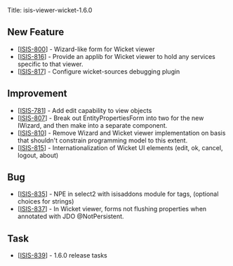 Title: isis-viewer-wicket-1.6.0
                           
<h2>        New Feature
</h2>
<ul>
<li>[<a href='https://issues.apache.org/jira/browse/ISIS-800'>ISIS-800</a>] -         Wizard-like form for Wicket viewer
</li>
<li>[<a href='https://issues.apache.org/jira/browse/ISIS-816'>ISIS-816</a>] -         Provide an applib for Wicket viewer to hold any services specific to that viewer.
</li>
<li>[<a href='https://issues.apache.org/jira/browse/ISIS-817'>ISIS-817</a>] -         Configure wicket-sources debugging plugin
</li>
</ul>
               
<h2>        Improvement
</h2>
<ul>
<li>[<a href='https://issues.apache.org/jira/browse/ISIS-781'>ISIS-781</a>] -         Add edit capability to view objects
</li>
<li>[<a href='https://issues.apache.org/jira/browse/ISIS-807'>ISIS-807</a>] -         Break out EntityPropertiesForm into two for the new IWizard, and then make into a separate component.
</li>
<li>[<a href='https://issues.apache.org/jira/browse/ISIS-810'>ISIS-810</a>] -         Remove Wizard and Wicket viewer implementation on basis that shouldn&#39;t constrain programming model to this extent.
</li>
<li>[<a href='https://issues.apache.org/jira/browse/ISIS-815'>ISIS-815</a>] -         Internationalization of Wicket UI elements (edit, ok, cancel, logout, about)
</li>
</ul>
                                
<h2>        Bug
</h2>
<ul>
<li>[<a href='https://issues.apache.org/jira/browse/ISIS-835'>ISIS-835</a>] -         NPE in select2 with isisaddons module for tags, (optional choices for strings)
</li>
<li>[<a href='https://issues.apache.org/jira/browse/ISIS-837'>ISIS-837</a>] -         In Wicket viewer, forms not flushing properties when annotated with JDO @NotPersistent.
</li>
</ul>
 
<h2>        Task
</h2>
<ul>
<li>[<a href='https://issues.apache.org/jira/browse/ISIS-839'>ISIS-839</a>] -         1.6.0 release tasks
</li>
</ul>
                